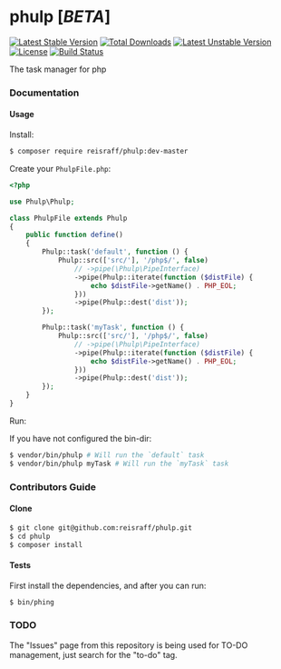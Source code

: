 # phulp [_BETA_]

[![Latest Stable Version](https://poser.pugx.org/reisraff/phulp/v/stable)](https://packagist.org/packages/reisraff/phulp)
[![Total Downloads](https://poser.pugx.org/reisraff/phulp/downloads)](https://packagist.org/packages/reisraff/phulp)
[![Latest Unstable Version](https://poser.pugx.org/reisraff/phulp/v/unstable)](https://packagist.org/packages/reisraff/phulp)
[![License](https://poser.pugx.org/reisraff/phulp/license)](https://packagist.org/packages/reisraff/phulp)
[![Build Status](https://travis-ci.org/reisraff/phulp.svg?branch=master)](https://travis-ci.org/reisraff/phulp)

The task manager for php

### Documentation

#### Usage

Install:

```bash
$ composer require reisraff/phulp:dev-master
```

Create your `PhulpFile.php`:

```php
<?php

use Phulp\Phulp;

class PhulpFile extends Phulp
{
    public function define()
    {
        Phulp::task('default', function () {
            Phulp::src(['src/'], '/php$/', false)
                // ->pipe(\Phulp\PipeInterface)
                ->pipe(Phulp::iterate(function ($distFile) {
                    echo $distFile->getName() . PHP_EOL;
                }))
                ->pipe(Phulp::dest('dist'));
        });

        Phulp::task('myTask', function () {
            Phulp::src(['src/'], '/php$/', false)
                // ->pipe(\Phulp\PipeInterface)
                ->pipe(Phulp::iterate(function ($distFile) {
                    echo $distFile->getName() . PHP_EOL;
                }))
                ->pipe(Phulp::dest('dist'));
        });
    }
}

```

Run:

If you have not configured the bin-dir:

```bash
$ vendor/bin/phulp # Will run the `default` task
$ vendor/bin/phulp myTask # Will run the `myTask` task
```

### Contributors Guide

#### Clone

```bash
$ git clone git@github.com:reisraff/phulp.git
$ cd phulp
$ composer install
```

#### Tests

First install the dependencies, and after you can run:

```bash
$ bin/phing
```

### TODO

The "Issues" page from this repository is being used for TO-DO management, just search for the "to-do" tag.
